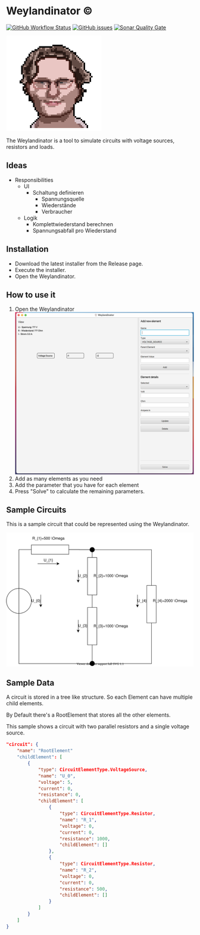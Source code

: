 # Weylandinator ©

[![GitHub Workflow Status](https://img.shields.io/github/workflow/status/MrF3lix/weylandinator/CI?label=CI&logo=GitHUb)](https://github.com/MrF3lix/weylandinator/actions?query=workflow%3ACI)
[![GitHub issues](https://img.shields.io/github/issues/MrF3lix/weylandinator)](https://github.com/MrF3lix/weylandinator/issues)
[![Sonar Quality Gate](https://img.shields.io/sonar/quality_gate/MrF3lix_weylandinator?logo=SonarCloud&server=https%3A%2F%2Fsonarcloud.io)](https://sonarcloud.io/dashboard?id=MrF3lix_weylandinator)

![Weylandinator](./img/weylandinator-logo.png)

The Weylandinator is a tool to simulate circuits with voltage sources, resistors and loads.

## Ideas

- Responsibilities
  - UI
    - Schaltung definieren
      - Spannungsquelle
      - Wiederstände
      - Verbraucher
  - Logik
    - Komplettwiederstand berechnen
    - Spannungsabfall pro Wiederstand

## Installation

- Download the latest installer from the Release page.
- Execute the installer.
- Open the Weylandinator.

## How to use it

1. Open the Weylandinator
![Weylandinator](./img/weylandinator-screenshot.png)
1. Add as many elements as you need
1. Add the parameter that you have for each element
1. Press "Solve" to calculate the remaining parameters.

## Sample Circuits

This is a sample circuit that could be represented using the Weylandinator.

![Sample Circuits](./docs/beispiel.dio.svg)

## Sample Data

A circuit is stored in a tree like structure. So each Element can have multiple child elements.

By Default there's a RootElement that stores all the other elements.

This sample shows a circuit with two parallel resistors and a single voltage source.

```JSON
"circuit": {
    "name": "RootElement"
    "childElement": [
        {
            "type": CircuitElementType.VoltageSource,
            "name": "U_0",
            "voltage": 5,
            "current": 0,
            "resistance": 0,
            "childElement": [
                {
                    "type": CircuitElementType.Resistor,
                    "name": "R_1",
                    "voltage": 0,
                    "current": 0,
                    "resistance": 1000,
                    "childElement": []
                },
                {
                    "type": CircuitElementType.Resistor,
                    "name": "R_2",
                    "voltage": 0,
                    "current": 0,
                    "resistance": 500,
                    "childElement": []
                }
            ]
        }
    ]
}